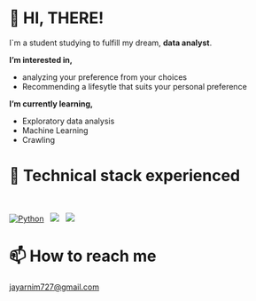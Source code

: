 # 👋 HI, THERE!

I`m a student studying to fulfill my dream, **data analyst**.

**I’m interested in,**
- analyzing your preference from your choices
- Recommending a lifesytle that suits your personal preference

**I’m currently learning,**
- Exploratory data analysis
- Machine Learning
- Crawling



# 🌱 Technical stack experienced 

<br>
<p align="left">
<a href="#">
<img alt="Python" src="https://img.shields.io/badge/python%20-%2314354C.svg?style=for-the-badge&logo=python&logoColor=white"/></a> &nbsp;
<a href="#">
<img src="https://img.shields.io/badge/MySQL-4479A1?style=for-the-badge&logo=MySQL&logoColor=white"/></a> &nbsp;
<a href="#">
<img src="https://img.shields.io/badge/-Java-F6F6F6?style=for-the-badge&logo=java&logoColor=003399" /></a> &nbsp;
</p>


# 📫 How to reach me
jayarnim727@gmail.com


<!---
jayarnim/jayarnim is a ✨ special ✨ repository because its `README.md` (this file) appears on your GitHub profile.
You can click the Preview link to take a look at your changes.
--->

